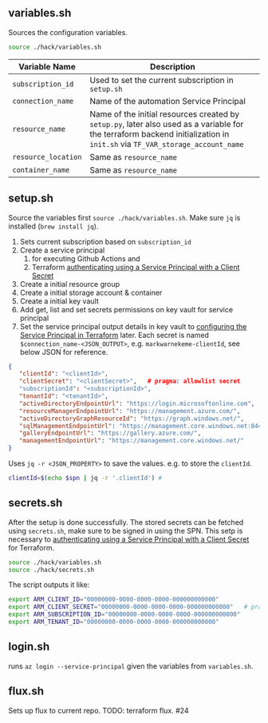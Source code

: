 
## variables.sh

Sources the configuration variables.

```bash
source ./hack/variables.sh
```

| Variable Name       | Description                                                                                                                                                                |
| ------------------- | -------------------------------------------------------------------------------------------------------------------------------------------------------------------------- |
| `subscription_id`   | Used to set the current subscription in `setup.sh`                                                                                                                         |
| `connection_name`   | Name of the automation Service Principal                                                                                                                                   |
| `resource_name`     | Name of the initial resources created by `setup.py`, later also used as a variable for the terraform backend initialization in `init.sh` via `TF_VAR_storage_account_name` |
| `resource_location` | Same as `resource_name`                                                                                                                                                    |
| `container_name`    | Same as `resource_name`                                                                                                                                                    |

## setup.sh

Source the variables first `source ./hack/variables.sh`.
Make sure `jq` is installed (`brew install jq`).

1. Sets current subscription based on `subscription_id`
2. Create a service principal
   1. for executing Github Actions and
   2. Terraform [authenticating using a Service Principal with a Client Secret](https://registry.terraform.io/providers/hashicorp/azurerm/latest/docs/guides/service_principal_client_secret)
3. Create a initial resource group
4. Create a initial storage account & container
5. Create a initial key vault
6. Add get, list and set secrets permissions on key vault for service principal
7. Set the service principal output details in key vault to [configuring the Service Principal in Terraform](https://registry.terraform.io/providers/hashicorp/azurerm/latest/docs/guides/service_principal_client_secret#configuring-the-service-principal-in-terraform) later. Each secret is named `$connection_name-<JSON_OUTPUT>`, e.g. `markwarnekeme-clientId`, see below JSON for reference.

```JSON
{
   "clientId": "<clientId>",
   "clientSecret": "<clientSecret>",   # pragma: allowlist secret
   "subscriptionId": "<subscriptionId>",
   "tenantId": "<tenantId>",
   "activeDirectoryEndpointUrl": "https://login.microsoftonline.com",
   "resourceManagerEndpointUrl": "https://management.azure.com/",
   "activeDirectoryGraphResourceId": "https://graph.windows.net/",
   "sqlManagementEndpointUrl": "https://management.core.windows.net:8443/",
   "galleryEndpointUrl": "https://gallery.azure.com/",
   "managementEndpointUrl": "https://management.core.windows.net/"
}
```

Uses `jq -r <JSON_PROPERTY>` to save the values. e.g. to store the `clientId`.

```bash
clientId=$(echo $spn | jq -r '.clientId') #
```

## secrets.sh

After the setup is done successfully. The stored secrets can be fetched using `secrets.sh`, make sure to be signed in using the SPN.
This setp is necessary to [authenticating using a Service Principal with a Client Secret](https://registry.terraform.io/providers/hashicorp/azurerm/latest/docs/guides/service_principal_client_secret) for Terraform.

```bash
source ./hack/variables.sh
source ./hack/secrets.sh
```

The script outputs it like:

```bash
export ARM_CLIENT_ID="00000000-0000-0000-0000-000000000000"
export ARM_CLIENT_SECRET="00000000-0000-0000-0000-000000000000"   # pragma: allowlist secret
export ARM_SUBSCRIPTION_ID="00000000-0000-0000-0000-000000000000"
export ARM_TENANT_ID="00000000-0000-0000-0000-000000000000"
```

## login.sh

runs `az login --service-principal` given the variables from `variables.sh`.

## flux.sh

Sets up flux to current repo. TODO: terraform flux. #24